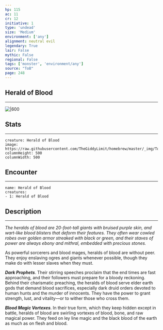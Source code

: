 ```yaml
---
hp: 115
ac: 11
cr: 12
initiative: 1
type: 'undead'    
size: 'Medium'
environment: ['any']
alignment: neutral evil
legendary: True
lair: False
mythic: False
regional: False
tags: ['monster', 'environment/any']
source: "ToB"
page: 248
---
```


## Herald of Blood
---

![|600](https://raw.githubusercontent.com/TheGiddyLimit/homebrew/master/_img/ToB/Herald%20of%20Blood.webp)

## Stats
---

```statblock
creature: Herald of Blood
image: https://raw.githubusercontent.com/TheGiddyLimit/homebrew/master/_img/ToB/token/Herald%20of%20Blood.png
columnHeight: 500
columnWidth: 500
```

## Encounter
---

```encounter-table
name: Herald of Blood
creatures:
- 1: Herald of Blood
```

## Description
---
_The heralds of blood are 20-foot-tall giants with bruised purple skin, and wart-like blood blisters that deform their features. They often wear cowled robes over golden armor streaked with black or green, and their staves of power are always ebony and mithral, embedded with precious stones._

As powerful sorcerers and blood mages, heralds of blood are without peer. They enjoy enslaving ogres and giants whenever possible, though they make do with lesser slaves when they must.

**_Dark Prophets_**. Their stirring speeches proclaim that the end times are fast approaching, and their followers must prepare for a bloody reckoning. Behind their charismatic preaching, the heralds of blood serve elder earth gods that demand blood sacrifices, especially dark druid orders devoted to human hunts and the murder of innocents. They have the power to grant strength, lust, and vitality—or to wither those who cross them.

**_Blood Magic Vortexes_**. In their true form, which they keep hidden except in battle, heralds of blood are swirling vortexes of blood, bone, and raw magical power. They feed on ley line magic and the black blood of the earth as much as on flesh and blood.






